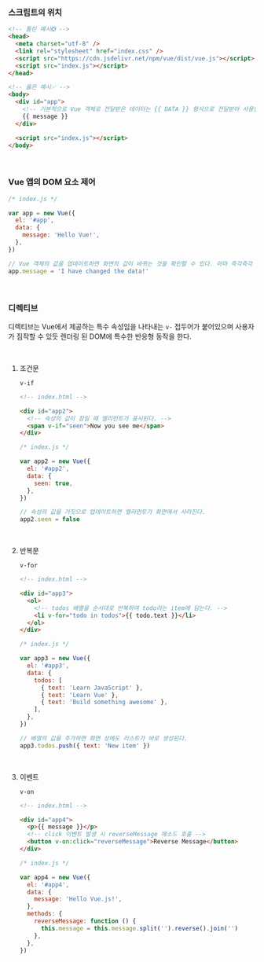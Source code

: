 ### 스크립트의 위치

```html
<!-- 틀린 예시❎ -->
<head>
  <meta charset="utf-8" />
  <link rel="stylesheet" href="index.css" />
  <script src="https://cdn.jsdelivr.net/npm/vue/dist/vue.js"></script>
  <script src="index.js"></script>
</head>

<!-- 옳은 예시✅ -->
<body>
  <div id="app">
    <!-- 기본적으로 Vue 객체로 전달받은 데이터는 {{ DATA }} 형식으로 전달받아 사용한다. -->
    {{ message }}
  </div>

  <script src="index.js"></script>
</body>
```

<br />

### Vue 앱의 DOM 요소 제어

```javascript
/* index.js */

var app = new Vue({
  el: '#app',
  data: {
    message: 'Hello Vue!',
  },
})

// Vue 객체의 값을 업데이트하면 화면의 값이 바뀌는 것을 확인할 수 있다. 아마 즉각즉각 랜더링 하는 방식인 듯 하다.
app.message = 'I have changed the data!'
```

<br />

### 디렉티브

디렉티브는 Vue에서 제공하는 특수 속성임을 나타내는 `v-` 접두어가 붙어있으며 사용자가 짐작할 수 있듯 렌더링 된 DOM에 특수한 반응형 동작을 한다.

<br />

1. 조건문

   `v-if`

   ```html
   <!-- index.html -->

   <div id="app2">
     <!-- 속성의 값이 참일 때 엘리먼트가 표시된다. -->
     <span v-if="seen">Now you see me</span>
   </div>
   ```

   ```javascript
   /* index.js */

   var app2 = new Vue({
     el: '#app2',
     data: {
       seen: true,
     },
   })

   // 속성의 값을 거짓으로 업데이트하면 엘리먼트가 화면에서 사라진다.
   app2.seen = false
   ```

   <br />

1. 반복문

   `v-for`

   ```html
   <!-- index.html -->

   <div id="app3">
     <ol>
       <!-- todos 배열을 순서대로 반복하여 todo라는 item에 담는다. -->
       <li v-for="todo in todos">{{ todo.text }}</li>
     </ol>
   </div>
   ```

   ```javascript
   /* index.js */

   var app3 = new Vue({
     el: '#app3',
     data: {
       todos: [
         { text: 'Learn JavaScript' },
         { text: 'Learn Vue' },
         { text: 'Build something awesome' },
       ],
     },
   })

   // 배열의 값을 추가하면 화면 상에도 리스트가 바로 생성된다.
   app3.todos.push({ text: 'New item' })
   ```

   <br />

1. 이벤트

   `v-on`

   ```html
   <!-- index.html -->

   <div id="app4">
     <p>{{ message }}</p>
     <!-- click 이벤트 발생 시 reverseMessage 메소드 호출 -->
     <button v-on:click="reverseMessage">Reverse Message</button>
   </div>
   ```

   ```javascript
   /* index.js */

   var app4 = new Vue({
     el: '#app4',
     data: {
       message: 'Hello Vue.js!',
     },
     methods: {
       reverseMessage: function () {
         this.message = this.message.split('').reverse().join('')
       },
     },
   })
   ```
